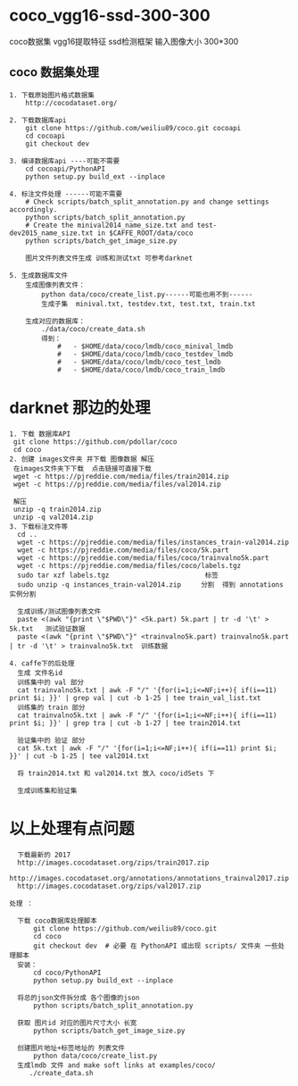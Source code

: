# coco_vgg16-ssd-300-300
  coco数据集 vgg16提取特征 ssd检测框架 输入图像大小 300*300
 
## coco 数据集处理 

    1. 下载原始图片格式数据集 
        http://cocodataset.org/

    2. 下载数据库api
        git clone https://github.com/weiliu89/coco.git cocoapi
        cd cocoapi
        git checkout dev
        
    3. 编译数据库api ----可能不需要
        cd cocoapi/PythonAPI
        python setup.py build_ext --inplace
        
    4. 标注文件处理 ------可能不需要
        # Check scripts/batch_split_annotation.py and change settings accordingly.
        python scripts/batch_split_annotation.py
        # Create the minival2014_name_size.txt and test-dev2015_name_size.txt in $CAFFE_ROOT/data/coco
        python scripts/batch_get_image_size.py
        
        图片文件列表文件生成 训练和测试txt 可参考darknet
        
    5. 生成数据库文件
        生成图像列表文件：
            python data/coco/create_list.py------可能也用不到------ 
            生成子集  minival.txt, testdev.txt, test.txt, train.txt
            
        生成对应的数据库：
            ./data/coco/create_data.sh
            得到：
                #   - $HOME/data/coco/lmdb/coco_minival_lmdb
                #   - $HOME/data/coco/lmdb/coco_testdev_lmdb
                #   - $HOME/data/coco/lmdb/coco_test_lmdb
                #   - $HOME/data/coco/lmdb/coco_train_lmdb
# darknet 那边的处理
    1. 下载 数据库API
     git clone https://github.com/pdollar/coco
     cd coco
    2. 创建 images文件夹 并下载 图像数据 解压
     在images文件夹下下载  点击链接可直接下载
     wget -c https://pjreddie.com/media/files/train2014.zip
     wget -c https://pjreddie.com/media/files/val2014.zip

     解压
     unzip -q train2014.zip
     unzip -q val2014.zip
    3. 下载标注文件等
      cd ..
      wget -c https://pjreddie.com/media/files/instances_train-val2014.zip
      wget -c https://pjreddie.com/media/files/coco/5k.part
      wget -c https://pjreddie.com/media/files/coco/trainvalno5k.part
      wget -c https://pjreddie.com/media/files/coco/labels.tgz
      sudo tar xzf labels.tgz                        标签
      sudo unzip -q instances_train-val2014.zip     分割  得到 annotations  实例分割

      生成训练/测试图像列表文件
      paste <(awk "{print \"$PWD\"}" <5k.part) 5k.part | tr -d '\t' > 5k.txt   测试验证数据
      paste <(awk "{print \"$PWD\"}" <trainvalno5k.part) trainvalno5k.part | tr -d '\t' > trainvalno5k.txt  训练数据
      
    4. caffe下的后处理
      生成 文件名id
      训练集中的 val 部分
      cat trainvalno5k.txt | awk -F "/" '{for(i=1;i<=NF;i++){ if(i==11) print $i; }}' | grep val | cut -b 1-25 | tee train_val_list.txt
      训练集的 train 部分
      cat trainvalno5k.txt | awk -F "/" '{for(i=1;i<=NF;i++){ if(i==11) print $i; }}' | grep tra | cut -b 1-27 | tee train2014.txt
      
      验证集中的 验证 部分
      cat 5k.txt | awk -F "/" '{for(i=1;i<=NF;i++){ if(i==11) print $i; }}' | cut -b 1-25 | tee val2014.txt
      
      将 train2014.txt 和 val2014.txt 放入 coco/idSets 下
      
      生成训练集和验证集 
      
# 以上处理有点问题
      下载最新的 2017
      http://images.cocodataset.org/zips/train2017.zip 
      http://images.cocodataset.org/annotations/annotations_trainval2017.zip
      http://images.cocodataset.org/zips/val2017.zip 

    处理 ：

      下载 coco数据库处理脚本 
          git clone https://github.com/weiliu89/coco.git
          cd coco
          git checkout dev  # 必要 在 PythonAPI 或出现 scripts/ 文件夹 一些处理脚本
      安装：
          cd coco/PythonAPI
          python setup.py build_ext --inplace

      将总的json文件拆分成 各个图像的json
          python scripts/batch_split_annotation.py 

      获取 图片id 对应的图片尺寸大小 长宽
          python scripts/batch_get_image_size.py

      创建图片地址+标签地址的 列表文件    
          python data/coco/create_list.py
      生成lmdb 文件 and make soft links at examples/coco/
         ./create_data.sh
